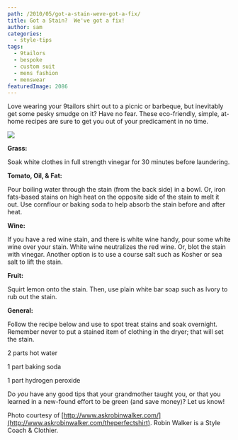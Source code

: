 ```yaml
---
path: /2010/05/got-a-stain-weve-got-a-fix/
title: Got a Stain?  We've got a fix!
author: sam
categories: 
  - style-tips
tags: 
  - 9tailors
  - bespoke
  - custom suit
  - mens fashion
  - menswear
featuredImage: 2086
---
```

Love wearing your 9tailors shirt out to a picnic or barbeque, but inevitably get some pesky smudge on it? Have no fear. These eco-friendly, simple, at-home recipes are sure to get you out of your predicament in no time.

[![](http://2.bp.blogspot.com/_20LDsLnO2rk/S_F8ZSWFVBI/AAAAAAAAACE/jG3iB3H22SU/s320/Wine_Stain.jpg)](http://2.bp.blogspot.com/_20LDsLnO2rk/S_F8ZSWFVBI/AAAAAAAAACE/jG3iB3H22SU/s1600/Wine_Stain.jpg)

**Grass:**

Soak white clothes in full strength vinegar for 30 minutes before laundering.

**Tomato, Oil, & Fat:**

Pour boiling water through the stain (from the back side) in a bowl. Or, iron fats-based stains on high heat on the opposite side of the stain to melt it out. Use cornflour or baking soda to help absorb the stain before and after heat.

**Wine:**

If you have a red wine stain, and there is white wine handy, pour some white wine over your stain. White wine neutralizes the red wine. Or, blot the stain with vinegar. Another option is to use a course salt such as Kosher or sea salt to lift the stain.

**Fruit:**

Squirt lemon onto the stain. Then, use plain white bar soap such as Ivory to rub out the stain.

**General:**

Follow the recipe below and use to spot treat stains and soak overnight. Remember never to put a stained item of clothing in the dryer; that will set the stain.

2 parts hot water

1 part baking soda

1 part hydrogen peroxide

Do _you_ have any good tips that your grandmother taught you, or that you learned in a new-found effort to be green (and save money)? Let us know!

Photo courtesy of [http://www.askrobinwalker.com/](http://www.askrobinwalker.com/theperfectshirt). Robin Walker is a Style Coach & Clothier.